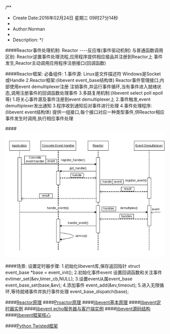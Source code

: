 /**
* Create Date:2016年02月24日 星期三 09时27分14秒
* 
* Author:Norman
* 
* Description: 
*/

####Reactor事件处理机制:
    Reactor ----反应堆(事件驱动机制)
    与普通函数调用区别:
        Reactor逆置事件处理流程,应用程序提供相应接品并注册到Reactor上
        事件发生,Reactor主动调用应用程序注册接口(回调函数)

####Reactor框架:
    必备组件:
        1.事件源:
            Linux是文件描述符
            Windows是Socket或Handle
        2.Reactor框架:(libevent event_base结构体)
            Reactor事件管理接口,内部使用event demultiplexer注册 注销事件,并运行事件循环,当有事件进入就绪状态,调用注册事件的回调函数处理事件
        3.多路复用机制:(libevent select poll epoll等)
            1.将关心事件源及事件注册到event demultiplexer上
            2.事件触发,event demultiplexer发出通知
            3.程序收到通知后对事件进行处理
        4.事件处理程序:(libevent event结构体)
            提供一组接口,每个接口对应一种类型事件,供Reactor相应事件发生时调用,执行相应事件处理

####![Reactor事件处理流程图](./image/Reactor.JPG)

####场景:
    设置定时器步骤:
        1.初始化libevent库,保存返回指针
          struct event_base *base = event_init();
        2.初始化事件event 设置回调函数和关注事件
          evtimer_set(&ev,timer_cb,NULL);
        3.设置event从属event_base
          event_base_set(base,&ev);
        4.添加事件
          event_add(&ev,timeout);
        5.进入无限循环,等待就绪事件并执行事件处理
          event_base_dispatch(base);



####[Reactor原理](./Reactor.md)
####[Proactor原理](./Proactor.md)
####[libevent基本原理](./libevent_flow.md)
####[libevent定时器实例](./libevent_timer/)
####[libevent echo服务器与客户端实例](./libevent_echo/)
####[libevent源码结构](./libevent_source.md)
####[libevent框架核心](./libevent_kernel.md)

####[Python Twisted框架](./Twisted/)
